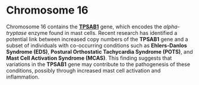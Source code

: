 
# **Chromosome 16**

Chromosome 16 contains the **[TPSAB1](tpsab1.md)** gene, which encodes the *alpha-tryptase* enzyme found in mast cells. Recent research has identified a potential link between increased copy numbers of the **TPSAB1** gene and a subset of individuals with co-occurring conditions such as **Ehlers-Danlos Syndrome (EDS)**, **Postural Orthostatic Tachycardia Syndrome (POTS)**, and **Mast Cell Activation Syndrome (MCAS)**. This finding suggests that variations in the **TPSAB1** gene may contribute to the pathogenesis of these conditions, possibly through increased mast cell activation and inflammation.
